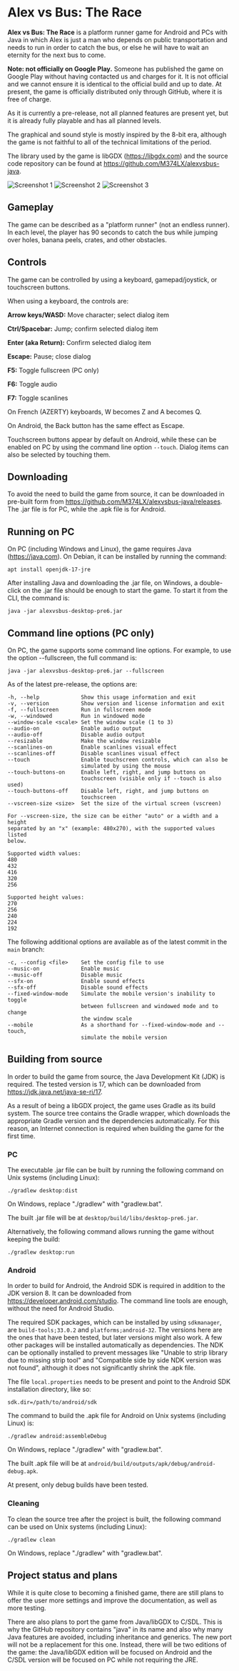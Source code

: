# Alex vs Bus: The Race

**Alex vs Bus: The Race** is a platform runner game for Android and PCs with
Java in which Alex is just a man who depends on public transportation and needs
to run in order to catch the bus, or else he will have to wait an eternity for
the next bus to come.

**Note: not officially on Google Play.** Someone has published the game on
Google Play without having contacted us and charges for it. It is not official
and we cannot ensure it is identical to the official build and up to date. At
present, the game is officially distributed only through GitHub, where it is
free of charge.

As it is currently a pre-release, not all planned features are present yet, but
it is already fully playable and has all planned levels.

The graphical and sound style is mostly inspired by the 8-bit era, although the
game is not faithful to all of the technical limitations of the period.

The library used by the game is libGDX (https://libgdx.com) and the source code
repository can be found at https://github.com/M374LX/alexvsbus-java.

![Screenshot 1](./docs/img/screenshot1.png)
![Screenshot 2](./docs/img/screenshot2.png)
![Screenshot 3](./docs/img/screenshot3.png)


## Gameplay

The game can be described as a "platform runner" (not an endless runner). In
each level, the player has 90 seconds to catch the bus while jumping over holes,
banana peels, crates, and other obstacles.


## Controls

The game can be controlled by using a keyboard, gamepad/joystick, or touchscreen
buttons.

When using a keyboard, the controls are:

**Arrow keys/WASD:** Move character; select dialog item

**Ctrl/Spacebar:** Jump; confirm selected dialog item

**Enter (aka Return):** Confirm selected dialog item

**Escape:** Pause; close dialog

**F5:** Toggle fullscreen (PC only)

**F6:** Toggle audio

**F7:** Toggle scanlines

On French (AZERTY) keyboards, W becomes Z and A becomes Q.

On Android, the Back button has the same effect as Escape.

Touchscreen buttons appear by default on Android, while these can be enabled on
PC by using the command line option ``--touch``. Dialog items can also be
selected by touching them.


## Downloading

To avoid the need to build the game from source, it can be downloaded in
pre-built form from https://github.com/M374LX/alexvsbus-java/releases. The .jar
file is for PC, while the .apk file is for Android.


## Running on PC

On PC (including Windows and Linux), the game requires Java (https://java.com).
On Debian, it can be installed by running the command:
```
apt install openjdk-17-jre
```

After installing Java and downloading the .jar file, on Windows, a double-click
on the .jar file should be enough to start the game. To start it from the CLI,
the command is:
```
java -jar alexvsbus-desktop-pre6.jar
```


## Command line options (PC only)

On PC, the game supports some command line options. For example, to use the
option --fullscreen, the full command is:
```
java -jar alexvsbus-desktop-pre6.jar --fullscreen
```

As of the latest pre-release, the options are:
```
-h, --help             Show this usage information and exit
-v, --version          Show version and license information and exit
-f, --fullscreen       Run in fullscreen mode
-w, --windowed         Run in windowed mode
--window-scale <scale> Set the window scale (1 to 3)
--audio-on             Enable audio output
--audio-off            Disable audio output
--resizable            Make the window resizable
--scanlines-on         Enable scanlines visual effect
--scanlines-off        Disable scanlines visual effect
--touch                Enable touchscreen controls, which can also be
                       simulated by using the mouse
--touch-buttons-on     Enable left, right, and jump buttons on
                       touchscreen (visible only if --touch is also used)
--touch-buttons-off    Disable left, right, and jump buttons on
                       touchscreen
--vscreen-size <size>  Set the size of the virtual screen (vscreen)

For --vscreen-size, the size can be either "auto" or a width and a height
separated by an "x" (example: 480x270), with the supported values listed
below.

Supported width values:
480
432
416
320
256

Supported height values:
270
256
240
224
192
```

The following additional options are available as of the latest commit in the
``main`` branch:
```
-c, --config <file>    Set the config file to use
--music-on             Enable music
--music-off            Disable music
--sfx-on               Enable sound effects
--sfx-off              Disable sound effects
--fixed-window-mode    Simulate the mobile version's inability to toggle
                       between fullscreen and windowed mode and to change
                       the window scale
--mobile               As a shorthand for --fixed-window-mode and --touch,
                       simulate the mobile version
```


## Building from source

In order to build the game from source, the Java Development Kit (JDK) is
required. The tested version is 17, which can be downloaded from
https://jdk.java.net/java-se-ri/17.

As a result of being a libGDX project, the game uses Gradle as its build system.
The source tree contains the Gradle wrapper, which downloads the appropriate
Gradle version and the dependencies automatically. For this reason, an Internet
connection is required when building the game for the first time.

### PC

The executable .jar file can be built by running the following command on Unix
systems (including Linux):
```
./gradlew desktop:dist
```

On Windows, replace "./gradlew" with "gradlew.bat".

The built .jar file will be at ``desktop/build/libs/desktop-pre6.jar``.

Alternatively, the following command allows running the game without keeping the
build:
```
./gradlew desktop:run
```

### Android

In order to build for Android, the Android SDK is required in addition to the
JDK version 8. It can be downloaded from https://developer.android.com/studio.
The command line tools are enough, without the need for Android Studio.

The required SDK packages, which can be installed by using ``sdkmanager``, are
``build-tools;33.0.2`` and ``platforms;android-32``. The versions here are the
ones that have been tested, but later versions might also work. A few other
packages will be installed automatically as dependencies. The NDK can be
optionally installed to prevent messages like "Unable to strip library due to
missing strip tool" and "Compatible side by side NDK version was not found",
although it does not significantly shrink the .apk file.

The file ``local.properties`` needs to be present and point to the Android SDK
installation directory, like so:
```
sdk.dir=/path/to/android/sdk
```

The command to build the .apk file for Android on Unix systems (including Linux)
is:
```
./gradlew android:assembleDebug
```

On Windows, replace "./gradlew" with "gradlew.bat".

The built .apk file will be at
``android/build/outputs/apk/debug/android-debug.apk``.

At present, only debug builds have been tested.

### Cleaning

To clean the source tree after the project is built, the following command can
be used on Unix systems (including Linux):
```
./gradlew clean
```

On Windows, replace "./gradlew" with "gradlew.bat".


## Project status and plans

While it is quite close to becoming a finished game, there are still plans to
offer the user more settings and improve the documentation, as well as more
testing.

There are also plans to port the game from Java/libGDX to C/SDL. This is why
the GitHub repository contains "java" in its name and also why many Java
features are avoided, including inheritance and generics. The new port will not
be a replacement for this one. Instead, there will be two editions of the game:
the Java/libGDX edition will be focused on Android and the C/SDL version will
be focused on PC while not requiring the JRE.

